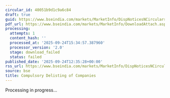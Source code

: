 ```yaml
---
circular_id: 40051b9d1c9a6c84
draft: true
guid: https://www.bseindia.com/markets/MarketInfo/DispNoticesNCirculars.aspx?Noticeid={8DC8ABE7-E7B3-43EE-BCBD-C85370F71B68}&noticeno=20250924-36&dt=09/24/2025&icount=36&totcount=60&flag=0
pdf_url: https://www.bseindia.com/markets/MarketInfo/DownloadAttach.aspx?id=20250924-36&attachedId=
processing:
  attempts: 1
  content_hash: ''
  processed_at: '2025-09-24T15:34:57.387960'
  processor_version: '2.0'
  stage: download_failed
  status: failed
published_date: '2025-09-24T12:35:28+00:00'
rss_url: https://www.bseindia.com/markets/MarketInfo/DispNoticesNCirculars.aspx?Noticeid={8DC8ABE7-E7B3-43EE-BCBD-C85370F71B68}&noticeno=20250924-36&dt=09/24/2025&icount=36&totcount=60&flag=0
source: bse
title: Compulsory Delisting of Companies
---
```


Processing in progress...